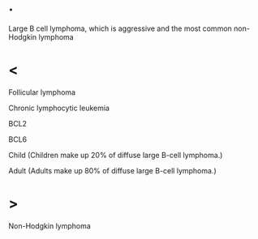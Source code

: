 # .

Large B cell lymphoma, which is aggressive and the most common non-Hodgkin lymphoma

# <

Follicular lymphoma

Chronic lymphocytic leukemia

BCL2

BCL6

Child (Children make up 20% of diffuse large B-cell lymphoma.)

Adult (Adults make up 80% of diffuse large B-cell lymphoma.)

# >

Non-Hodgkin lymphoma
